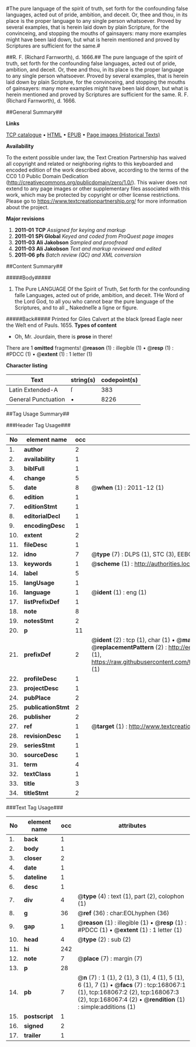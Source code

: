 #The pure language of the spirit of truth, set forth for the confounding false languages, acted out of pride, ambition, and deceit. Or, thee and thou, in its place is the proper language to any single person whatsoever. Proved by several examples, that is herein laid down by plain Scripture, for the convinceing, and stopping the mouths of gainsayers: many more examples might have been laid down, but what is herein mentioned and proved by Scriptures are sufficient for the same.#

##R. F. (Richard Farnworth), d. 1666.##
The pure language of the spirit of truth, set forth for the confounding false languages, acted out of pride, ambition, and deceit. Or, thee and thou, in its place is the proper language to any single person whatsoever. Proved by several examples, that is herein laid down by plain Scripture, for the convinceing, and stopping the mouths of gainsayers: many more examples might have been laid down, but what is herein mentioned and proved by Scriptures are sufficient for the same.
R. F. (Richard Farnworth), d. 1666.

##General Summary##

**Links**

[TCP catalogue](http://www.ota.ox.ac.uk/tcp/)  • 
[HTML](http://tei.it.ox.ac.uk/tcp/Texts-HTML/free/A85/A85145.html)  • 
[EPUB](http://tei.it.ox.ac.uk/tcp/Texts-EPUB/free/A85/A85145.epub) • 
[Page images (Historical Texts)](https://historicaltexts.jisc.ac.uk/eebo-99873531e)

**Availability**

To the extent possible under law, the Text Creation Partnership has waived all copyright and related or neighboring rights to this keyboarded and encoded edition of the work described above, according to the terms of the CC0 1.0 Public Domain Dedication (http://creativecommons.org/publicdomain/zero/1.0/). This waiver does not extend to any page images or other supplementary files associated with this work, which may be protected by copyright or other license restrictions. Please go to https://www.textcreationpartnership.org/ for more information about the project.

**Major revisions**

1. __2011-01__ __TCP__ *Assigned for keying and markup*
1. __2011-01__ __SPi Global__ *Keyed and coded from ProQuest page images*
1. __2011-03__ __Ali Jakobson__ *Sampled and proofread*
1. __2011-03__ __Ali Jakobson__ *Text and markup reviewed and edited*
1. __2011-06__ __pfs__ *Batch review (QC) and XML conversion*

##Content Summary##

#####Body#####

1. The Pure LANGUAGE Of the Spirit of Truth, Set forth for the confounding falſe Languages, acted out of pride, ambition, and deceit.
THe Word of the Lord God, to all you who cannot bear the pure language of the Scriptures, and to all
    _ Nakedneſſe a ſigne or figure.

#####Back#####
Printed for Giles Calvert at the black ſpread Eagle neer the Weſt end of Pauls. 1655.
**Types of content**

  * Oh, Mr. Jourdain, there is **prose** in there!

There are 1 **omitted** fragments! 
 @__reason__ (1) : illegible (1)  •  @__resp__ (1) : #PDCC (1)  •  @__extent__ (1) : 1 letter (1)

**Character listing**


|Text|string(s)|codepoint(s)|
|---|---|---|
|Latin Extended-A|ſ|383|
|General Punctuation|•|8226|

##Tag Usage Summary##

###Header Tag Usage###

|No|element name|occ|attributes|
|---|---|---|---|
|1.|__author__|2||
|2.|__availability__|1||
|3.|__biblFull__|1||
|4.|__change__|5||
|5.|__date__|8| @__when__ (1) : 2011-12 (1)|
|6.|__edition__|1||
|7.|__editionStmt__|1||
|8.|__editorialDecl__|1||
|9.|__encodingDesc__|1||
|10.|__extent__|2||
|11.|__fileDesc__|1||
|12.|__idno__|7| @__type__ (7) : DLPS (1), STC (3), EEBO-CITATION (1), PROQUEST (1), VID (1)|
|13.|__keywords__|1| @__scheme__ (1) : http://authorities.loc.gov/ (1)|
|14.|__label__|5||
|15.|__langUsage__|1||
|16.|__language__|1| @__ident__ (1) : eng (1)|
|17.|__listPrefixDef__|1||
|18.|__note__|8||
|19.|__notesStmt__|2||
|20.|__p__|11||
|21.|__prefixDef__|2| @__ident__ (2) : tcp (1), char (1)  •  @__matchPattern__ (2) : ([0-9\-]+):([0-9IVX]+) (1), (.+) (1)  •  @__replacementPattern__ (2) : http://eebo.chadwyck.com/downloadtiff?vid=$1&page=$2 (1), https://raw.githubusercontent.com/textcreationpartnership/Texts/master/tcpchars.xml#$1 (1)|
|22.|__profileDesc__|1||
|23.|__projectDesc__|1||
|24.|__pubPlace__|2||
|25.|__publicationStmt__|2||
|26.|__publisher__|2||
|27.|__ref__|1| @__target__ (1) : http://www.textcreationpartnership.org/docs/. (1)|
|28.|__revisionDesc__|1||
|29.|__seriesStmt__|1||
|30.|__sourceDesc__|1||
|31.|__term__|4||
|32.|__textClass__|1||
|33.|__title__|3||
|34.|__titleStmt__|2||


###Text Tag Usage###

|No|element name|occ|attributes|
|---|---|---|---|
|1.|__back__|1||
|2.|__body__|1||
|3.|__closer__|2||
|4.|__date__|1||
|5.|__dateline__|1||
|6.|__desc__|1||
|7.|__div__|4| @__type__ (4) : text (1), part (2), colophon (1)|
|8.|__g__|36| @__ref__ (36) : char:EOLhyphen (36)|
|9.|__gap__|1| @__reason__ (1) : illegible (1)  •  @__resp__ (1) : #PDCC (1)  •  @__extent__ (1) : 1 letter (1)|
|10.|__head__|4| @__type__ (2) : sub (2)|
|11.|__hi__|242||
|12.|__note__|7| @__place__ (7) : margin (7)|
|13.|__p__|28||
|14.|__pb__|7| @__n__ (7) : 1 (1), 2 (1), 3 (1), 4 (1), 5 (1), 6 (1), 7 (1)  •  @__facs__ (7) : tcp:168067:1 (1), tcp:168067:2 (2), tcp:168067:3 (2), tcp:168067:4 (2)  •  @__rendition__ (1) : simple:additions (1)|
|15.|__postscript__|1||
|16.|__signed__|2||
|17.|__trailer__|1||
